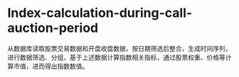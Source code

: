 # Index-calculation-during-call-auction-period
从数据库读取股票交易数据和开盘收盘数据，按日期筛选后整合，生成时间序列，进行数据筛选、分组，基于上述数据计算指数相关指标，通过股票权重、价格等计算市值，进而得出指数数值。
